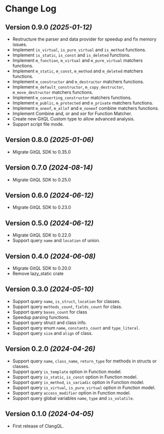 Change Log
==========

Version 0.9.0 *(2025-01-12)*
-----------------------------

- Restructure the parser and data provider for speedup and fix memory issues.
- Implement `is_virtual`, `is_pure_virtual` and `is_method` functions.
- Implement `is_static`, `is_const` and `is_deleted` functions.
- Implement `m_function`, `m_virtual` and `m_pure_virtual` matchers functions.
- Implement `m_static`, `m_const`, `m_method` and `m_deleted` matchers functions.
- Implement `m_constructor` and `m_destructor` matchers functions.
- Implement `m_default_constructor`, `m_copy_destructor`, `m_move_destructor` matchers functions.
- Implement `m_converting_constructor` matchers functions.
- Implement `m_public`, `m_protected` and `m_private` matchers functions.
- Implement `m_oneof`, `m_allof` and `m_noneof` combine matchers functions.
- Implement Combine and, or and xor for Function Matcher.
- Create new GitQL Custom type to allow advanced analysis.
- Support script file mode.

Version 0.8.0 *(2025-01-06)*
-----------------------------

* Migrate GitQL SDK to 0.35.0

Version 0.7.0 *(2024-08-14)*
-----------------------------

* Migrate GitQL SDK to 0.25.0

Version 0.6.0 *(2024-06-12)*
-----------------------------

* Migrate GitQL SDK to 0.23.0

Version 0.5.0 *(2024-06-12)*
-----------------------------

* Migrate GitQL SDK to 0.22.0
* Support query `name` and `location` of union.

Version 0.4.0 *(2024-06-08)*
-----------------------------

* Migrate GitQL SDK to 0.20.0
* Remove lazy_static crate

Version 0.3.0 *(2024-05-10)*
-----------------------------

* Support query `name`, `is_struct`, `location` for classes.
* Support query `methods_count`, `fields_count` for class.
* Support query `bases_count` for class
* Speedup parsing functions.
* Support query struct and class info.
* Support query enum `name`, `constants_count` and `type_literal`.
* Support query `size` and `align` of class.

Version 0.2.0 *(2024-04-26)*
-----------------------------

* Support query `name`, `class_name`, `return_type` for methods in structs or classes.
* Support query `is_template` option in Function model.
* Support query `is_static`, `is_const` option in Function model.
* Support query `is_method`, `is_variadic` option in Function model.
* Support query `is_virtual`, `is_pure_virtual` option in Function model.
* Support query `access_modifier` option in Function model.
* Support query global variables `name`, `type` and `is_volatile`.

Version 0.1.0 *(2024-04-05)*
-----------------------------

* First release of ClangQL.